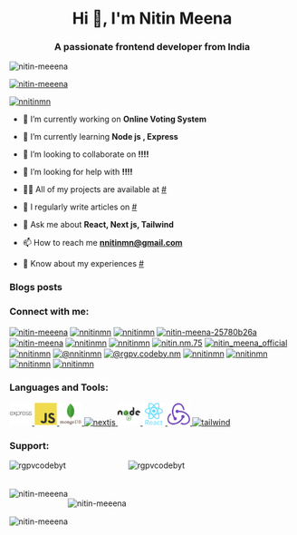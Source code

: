 <h1 align="center">Hi 👋, I'm Nitin Meena</h1>
<h3 align="center">A passionate frontend developer from India</h3>

<p align="left"> <img src="https://komarev.com/ghpvc/?username=nitin-meeena&label=Profile%20views&color=0e75b6&style=flat" alt="nitin-meeena" /> </p>

<p align="left"> <a href="https://github.com/ryo-ma/github-profile-trophy"><img src="https://github-profile-trophy.vercel.app/?username=nitin-meeena" alt="nitin-meeena" /></a> </p>

<p align="left"> <a href="https://twitter.com/nnitinmn" target="blank"><img src="https://img.shields.io/twitter/follow/nnitinmn?logo=twitter&style=for-the-badge" alt="nnitinmn" /></a> </p>

- 🔭 I’m currently working on **Online Voting System**

- 🌱 I’m currently learning **Node js , Express**

- 👯 I’m looking to collaborate on **!!!!**

- 🤝 I’m looking for help with **!!!!**

- 👨‍💻 All of my projects are available at [#](#)

- 📝 I regularly write articles on [#](#)

- 💬 Ask me about **React, Next js, Tailwind**

- 📫 How to reach me **nnitinmn@gmail.com**

- 📄 Know about my experiences [#](#)

### Blogs posts
<!-- BLOG-POST-LIST:START -->
<!-- BLOG-POST-LIST:END -->

<h3 align="left">Connect with me:</h3>
<p align="left">
<a href="https://codepen.io/nitin-meeena" target="blank"><img align="center" src="https://raw.githubusercontent.com/rahuldkjain/github-profile-readme-generator/master/src/images/icons/Social/codepen.svg" alt="nitin-meeena" height="30" width="40" /></a>
<a href="https://dev.to/nnitinmn" target="blank"><img align="center" src="https://raw.githubusercontent.com/rahuldkjain/github-profile-readme-generator/master/src/images/icons/Social/devto.svg" alt="nnitinmn" height="30" width="40" /></a>
<a href="https://twitter.com/nnitinmn" target="blank"><img align="center" src="https://raw.githubusercontent.com/rahuldkjain/github-profile-readme-generator/master/src/images/icons/Social/twitter.svg" alt="nnitinmn" height="30" width="40" /></a>
<a href="https://linkedin.com/in/nitin-meena-25780b26a" target="blank"><img align="center" src="https://raw.githubusercontent.com/rahuldkjain/github-profile-readme-generator/master/src/images/icons/Social/linked-in-alt.svg" alt="nitin-meena-25780b26a" height="30" width="40" /></a>
<a href="https://stackoverflow.com/users/23263305/nitin-meena" target="blank"><img align="center" src="https://raw.githubusercontent.com/rahuldkjain/github-profile-readme-generator/master/src/images/icons/Social/stack-overflow.svg" alt="nitin-meena" height="30" width="40" /></a>
<a href="https://codesandbox.com/nnitinmn" target="blank"><img align="center" src="https://raw.githubusercontent.com/rahuldkjain/github-profile-readme-generator/master/src/images/icons/Social/codesandbox.svg" alt="nnitinmn" height="30" width="40" /></a>
<a href="https://kaggle.com/nnitinmn" target="blank"><img align="center" src="https://raw.githubusercontent.com/rahuldkjain/github-profile-readme-generator/master/src/images/icons/Social/kaggle.svg" alt="nnitinmn" height="30" width="40" /></a>
<a href="https://fb.com/nitin.nm.75" target="blank"><img align="center" src="https://raw.githubusercontent.com/rahuldkjain/github-profile-readme-generator/master/src/images/icons/Social/facebook.svg" alt="nitin.nm.75" height="30" width="40" /></a>
<a href="https://instagram.com/nitin_meena_official" target="blank"><img align="center" src="https://raw.githubusercontent.com/rahuldkjain/github-profile-readme-generator/master/src/images/icons/Social/instagram.svg" alt="nitin_meena_official" height="30" width="40" /></a>
<a href="https://dribbble.com/nnitinmn" target="blank"><img align="center" src="https://raw.githubusercontent.com/rahuldkjain/github-profile-readme-generator/master/src/images/icons/Social/dribbble.svg" alt="nnitinmn" height="30" width="40" /></a>
<a href="https://hashnode.com/@nnitinmn" target="blank"><img align="center" src="https://raw.githubusercontent.com/rahuldkjain/github-profile-readme-generator/master/src/images/icons/Social/hashnode.svg" alt="@nnitinmn" height="30" width="40" /></a>
<a href="https://medium.com/@rgpv.codeby.nm" target="blank"><img align="center" src="https://raw.githubusercontent.com/rahuldkjain/github-profile-readme-generator/master/src/images/icons/Social/medium.svg" alt="@rgpv.codeby.nm" height="30" width="40" /></a>
<a href="https://www.codechef.com/users/nnitinmn" target="blank"><img align="center" src="https://cdn.jsdelivr.net/npm/simple-icons@3.1.0/icons/codechef.svg" alt="nnitinmn" height="30" width="40" /></a>
<a href="https://codeforces.com/profile/nnitinmn" target="blank"><img align="center" src="https://raw.githubusercontent.com/rahuldkjain/github-profile-readme-generator/master/src/images/icons/Social/codeforces.svg" alt="nnitinmn" height="30" width="40" /></a>
<a href="https://www.hackerearth.com/nnitinmn" target="blank"><img align="center" src="https://raw.githubusercontent.com/rahuldkjain/github-profile-readme-generator/master/src/images/icons/Social/hackerearth.svg" alt="nnitinmn" height="30" width="40" /></a>
<a href="https://www.topcoder.com/members/nnitinmn" target="blank"><img align="center" src="https://raw.githubusercontent.com/rahuldkjain/github-profile-readme-generator/master/src/images/icons/Social/topcoder.svg" alt="nnitinmn" height="30" width="40" /></a>
</p>

<h3 align="left">Languages and Tools:</h3>
<p align="left"> <a href="https://expressjs.com" target="_blank" rel="noreferrer"> <img src="https://raw.githubusercontent.com/devicons/devicon/master/icons/express/express-original-wordmark.svg" alt="express" width="40" height="40"/> </a> <a href="https://developer.mozilla.org/en-US/docs/Web/JavaScript" target="_blank" rel="noreferrer"> <img src="https://raw.githubusercontent.com/devicons/devicon/master/icons/javascript/javascript-original.svg" alt="javascript" width="40" height="40"/> </a> <a href="https://www.mongodb.com/" target="_blank" rel="noreferrer"> <img src="https://raw.githubusercontent.com/devicons/devicon/master/icons/mongodb/mongodb-original-wordmark.svg" alt="mongodb" width="40" height="40"/> </a> <a href="https://nextjs.org/" target="_blank" rel="noreferrer"> <img src="https://cdn.worldvectorlogo.com/logos/nextjs-2.svg" alt="nextjs" width="40" height="40"/> </a> <a href="https://nodejs.org" target="_blank" rel="noreferrer"> <img src="https://raw.githubusercontent.com/devicons/devicon/master/icons/nodejs/nodejs-original-wordmark.svg" alt="nodejs" width="40" height="40"/> </a> <a href="https://reactjs.org/" target="_blank" rel="noreferrer"> <img src="https://raw.githubusercontent.com/devicons/devicon/master/icons/react/react-original-wordmark.svg" alt="react" width="40" height="40"/> </a> <a href="https://redux.js.org" target="_blank" rel="noreferrer"> <img src="https://raw.githubusercontent.com/devicons/devicon/master/icons/redux/redux-original.svg" alt="redux" width="40" height="40"/> </a> <a href="https://tailwindcss.com/" target="_blank" rel="noreferrer"> <img src="https://www.vectorlogo.zone/logos/tailwindcss/tailwindcss-icon.svg" alt="tailwind" width="40" height="40"/> </a> </p>

<h3 align="left">Support:</h3>
<p><a href="https://www.buymeacoffee.com/rgpvcodebyt"> <img align="left" src="https://cdn.buymeacoffee.com/buttons/v2/default-yellow.png" height="50" width="210" alt="rgpvcodebyt" /></a><a href="https://ko-fi.com/rgpvcodebyt"> <img align="left" src="https://cdn.ko-fi.com/cdn/kofi3.png?v=3" height="50" width="210" alt="rgpvcodebyt" /></a></p><br><br>

<p><img align="left" src="https://github-readme-stats.vercel.app/api/top-langs?username=nitin-meeena&show_icons=true&locale=en&layout=compact" alt="nitin-meeena" /></p>

<p>&nbsp;<img align="center" src="https://github-readme-stats.vercel.app/api?username=nitin-meeena&show_icons=true&locale=en" alt="nitin-meeena" /></p>

<p><img align="center" src="https://github-readme-streak-stats.herokuapp.com/?user=nitin-meeena&" alt="nitin-meeena" /></p>
